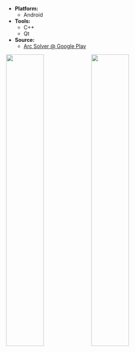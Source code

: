 * **Platform:**
  * Android
* **Tools:**
  * C++
  * Qt
* **Source:**
  * [Arc Solver @ Google Play][ArcSolverGPlay]

<img width="45%" src="https://lh3.googleusercontent.com/_qIk_AJGFrKj9rTuiUqnKF27BQF1CIBUaL9h4bDDQf1QoFtaQL1MMyBpWaYjozAxYl8Q=h900-rw"> <img width="45%" src="https://lh3.googleusercontent.com/8UjWqjNqckc5LK2sjoin5b6qRzu6yN7R97Do8z74Sm3wfu2jqHkhqlU1H_yk4cNObYA=h310-rw">

[ArcSolverGPlay]: https://play.google.com/store/apps/details?id=cul.ace.tbscalculator&hl=en_GB
